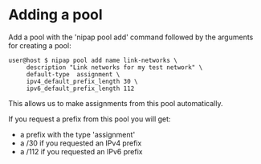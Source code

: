 # Adding a pool

Add a pool with the 'nipap pool add' command followed by the arguments for creating a pool:
```
user@host $ nipap pool add name link-networks \
     description "Link networks for my test network" \
     default-type  assignment \
     ipv4_default_prefix_length 30 \
     ipv6_default_prefix_length 112
```

This allows us to make assignments from this pool automatically.

If you request a prefix from this pool you will get:

* a prefix with the type 'assignment'
* a /30 if you requested an IPv4 prefix
* a /112 if you requested an IPv6 prefix


